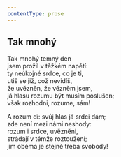 ```yaml
---
contentType: prose
---
```


## Tak mnohý

Tak mnohý temný den  
jsem prožil v těžkém napětí:  
ty neúkojné srdce, co je ti,  
utiš se již, což nevidíš,  
že uvězněn, že vězněm jsem,  
já hlasu rozumu být musím poslušen;  
však rozhodni, rozume, sám!

A rozum dí: svůj hlas já srdci dám;  
zde není mezi námi neshody:  
rozum i srdce, uvězněni,  
strádají v témže roztoužení;  
jim oběma je stejně třeba svobody!
